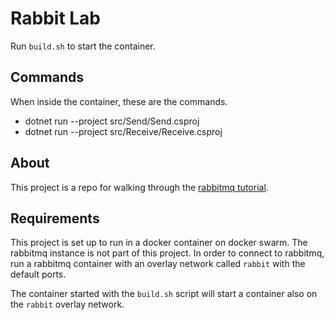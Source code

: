 # Rabbit Lab
Run `build.sh` to start the container.

## Commands
When inside the container, these are the commands.
- dotnet run --project src/Send/Send.csproj
- dotnet run --project src/Receive/Receive.csproj

## About
This project is a repo for walking through the [rabbitmq tutorial](https://www.rabbitmq.com/tutorials/tutorial-two-dotnet.html).

## Requirements
This project is set up to run in a docker container on docker swarm. The rabbitmq instance is not part of this project. In order to connect to rabbitmq, run a rabbitmq container with an overlay network called `rabbit` with the default ports.

The container started with the `build.sh` script will start a container also on the `rabbit` overlay network.

